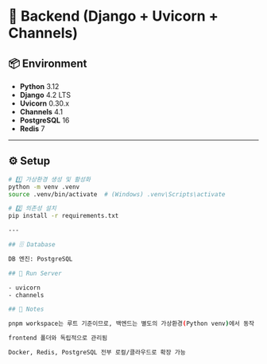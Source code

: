 # 🧱 Backend (Django + Uvicorn + Channels)

## 📦 Environment
- **Python** 3.12  
- **Django** 4.2 LTS  
- **Uvicorn** 0.30.x  
- **Channels** 4.1  
- **PostgreSQL** 16  
- **Redis** 7

---

## ⚙️ Setup

```bash
# 1️⃣ 가상환경 생성 및 활성화
python -m venv .venv
source .venv/bin/activate  # (Windows) .venv\Scripts\activate

# 2️⃣ 의존성 설치
pip install -r requirements.txt

---

## 🗄️ Database

DB 엔진: PostgreSQL

## 🚀 Run Server

- uvicorn
- channels

## 🧠 Notes

pnpm workspace는 루트 기준이므로, 백엔드는 별도의 가상환경(Python venv)에서 동작

frontend 폴더와 독립적으로 관리됨

Docker, Redis, PostgreSQL 전부 로컬/클라우드로 확장 가능


